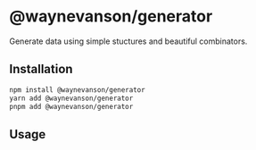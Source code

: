 # @waynevanson/generator

Generate data using simple stuctures and beautiful combinators.

## Installation

```sh
npm install @waynevanson/generator
yarn add @waynevanson/generator
pnpm add @waynevanson/generator
```

## Usage
